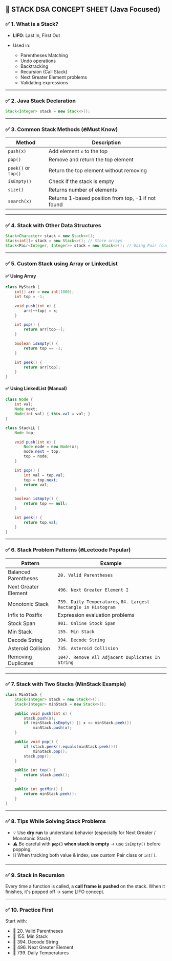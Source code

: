 
## 📌 STACK DSA CONCEPT SHEET (Java Focused)

### ✅ 1. What is a Stack?

* **LIFO**: Last In, First Out
* Used in:

  * Parentheses Matching
  * Undo operations
  * Backtracking
  * Recursion (Call Stack)
  * Next Greater Element problems
  * Validating expressions

---

### ✅ 2. Java Stack Declaration

```java
Stack<Integer> stack = new Stack<>();
```

---

### ✅ 3. Common Stack Methods (🔥Must Know)

| Method              | Description                                        |
| ------------------- | -------------------------------------------------- |
| `push(x)`           | Add element `x` to the top                         |
| `pop()`             | Remove and return the top element                  |
| `peek()` or `top()` | Return the top element without removing            |
| `isEmpty()`         | Check if the stack is empty                        |
| `size()`            | Returns number of elements                         |
| `search(x)`         | Returns 1-based position from top, -1 if not found |

---

### ✅ 4. Stack with Other Data Structures

```java
Stack<Character> stack = new Stack<>();
Stack<int[]> stack = new Stack<>(); // Store arrays
Stack<Pair<Integer, Integer>> stack = new Stack<>(); // Using Pair (custom class or javafx.util.Pair)
```

---

### ✅ 5. Custom Stack using Array or LinkedList

#### ✅ Using Array

```java
class MyStack {
    int[] arr = new int[1000];
    int top = -1;

    void push(int x) {
        arr[++top] = x;
    }

    int pop() {
        return arr[top--];
    }

    boolean isEmpty() {
        return top == -1;
    }

    int peek() {
        return arr[top];
    }
}
```

#### ✅ Using LinkedList (Manual)

```java
class Node {
    int val;
    Node next;
    Node(int val) { this.val = val; }
}

class StackLL {
    Node top;

    void push(int x) {
        Node node = new Node(x);
        node.next = top;
        top = node;
    }

    int pop() {
        int val = top.val;
        top = top.next;
        return val;
    }

    boolean isEmpty() {
        return top == null;
    }

    int peek() {
        return top.val;
    }
}
```

---

### ✅ 6. Stack Problem Patterns (🔥Leetcode Popular)

| Pattern              | Example                                                         |
| -------------------- | --------------------------------------------------------------- |
| Balanced Parentheses | `20. Valid Parentheses`                                         |
| Next Greater Element | `496. Next Greater Element I`                                   |
| Monotonic Stack      | `739. Daily Temperatures`, `84. Largest Rectangle in Histogram` |
| Infix to Postfix     | Expression evaluation problems                                  |
| Stock Span           | `901. Online Stock Span`                                        |
| Min Stack            | `155. Min Stack`                                                |
| Decode String        | `394. Decode String`                                            |
| Asteroid Collision   | `735. Asteroid Collision`                                       |
| Removing Duplicates  | `1047. Remove All Adjacent Duplicates In String`                |

---

### ✅ 7. Stack with Two Stacks (MinStack Example)

```java
class MinStack {
    Stack<Integer> stack = new Stack<>();
    Stack<Integer> minStack = new Stack<>();

    public void push(int x) {
        stack.push(x);
        if (minStack.isEmpty() || x <= minStack.peek())
            minStack.push(x);
    }

    public void pop() {
        if (stack.peek().equals(minStack.peek()))
            minStack.pop();
        stack.pop();
    }

    public int top() {
        return stack.peek();
    }

    public int getMin() {
        return minStack.peek();
    }
}
```

---

### ✅ 8. Tips While Solving Stack Problems

* 💡 Use **dry run** to understand behavior (especially for Next Greater / Monotonic Stack).
* ⚠️ Be careful with **`pop()` when stack is empty** → use `isEmpty()` before popping.
* ⛓ When tracking both value & index, use custom Pair class or `int[]`.

---

### ✅ 9. Stack in Recursion

Every time a function is called, a **call frame is pushed** on the stack.
When it finishes, it's popped off → same LIFO concept.

---

### ✅ 10. Practice First

Start with:

* 🔹 20. Valid Parentheses
* 🔹 155. Min Stack
* 🔹 394. Decode String
* 🔹 496. Next Greater Element
* 🔹 739. Daily Temperatures

